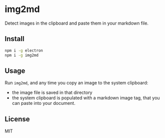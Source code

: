 # img2md

Detect images in the clipboard and paste them in your markdown file.

## Install

```sh
npm i -g electron
npm i -g img2md
```

## Usage

Run `img2md`, and any time you copy an image to the system clipboard:

- the image file is saved in that directory
- the system clipboard is populated with a markdown image tag, that you can paste into your document.

## License

MIT
